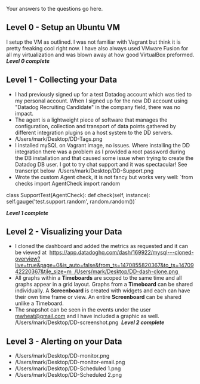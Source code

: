 Your answers to the questions go here.

## Level 0 - Setup an Ubuntu VM
I setup the VM as outlined.  I was not familiar with Vagrant but think it is pretty freaking cool right now.  I have also always used VMware Fusion for all my virtualization and was blown away at how good VirtualBox preformed.
***Level 0 complete***


## Level 1 - Collecting your Data 
- I had previously signed up for a test Datadog account which was tied to my personal account.  When I signed up for the new DD account using "Datadog Recruiting Candidate" in the company field, there was no impact.  
- The agent is a lightweight piece of software that manages the configuration, collection and transport of data points gathered by different integration plugins on a host system to the DD servers.   
- /Users/mark/Desktop/DD-Tags.png 
- I installed mySQL on Vagrant image, no issues.  Where installing the DD integration there was a problem as I provided a root password during the DB installation and that caused some issue when trying to create the Datadog DB user.  I got to try chat support and it was spectacular!  See transcript below  /Users/mark/Desktop/DD-Support.png 
- Wrote the custom Agent check, it is not fancy but works very well: `from checks import AgentCheck
import random

class SupportTest(AgentCheck):
    def check(self, instance):
        self.gauge('test.support.random', random.random())`

***Level 1 complete***

## Level 2 - Visualizing your Data
- I cloned the dashboard and added the metrics as requested and it can be viewed at  https://app.datadoghq.com/dash/169922/mysql---cloned-overview?live=true&page=0&is_auto=false&from_ts=1470855820367&to_ts=1470942220367&tile_size=m  /Users/mark/Desktop/DD-dash-clone.png 
- All graphs within a **Timeboards** are scoped to the same time and all graphs appear in  a grid layout.  Graphs from a **Timeboard** can be shared individually.  A **Screenboard** is created with widgets and each can have their own time frame or view.  An entire **Screenboard** can be shared unlike a Timeboard. 
- The snapshot can be seen in the events under the user mwheat@gmail.com and I have included a graphic as well.  /Users/mark/Desktop/DD-screenshot.png 
***Level 2 complete***

## Level 3 - Alerting on your Data
- /Users/mark/Desktop/DD-monitor.png 
- /Users/mark/Desktop/DD-monitor-email.png 
- /Users/mark/Desktop/DD-Scheduled 1.png 
- /Users/mark/Desktop/DD-Scheduled 2.png





